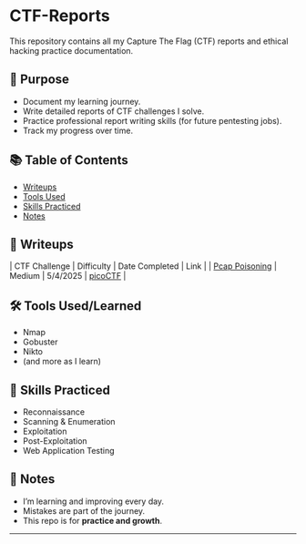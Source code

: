 # CTF-Reports

This repository contains all my Capture The Flag (CTF) reports and ethical hacking practice documentation.

## 🧠 Purpose

- Document my learning journey.
- Write detailed reports of CTF challenges I solve.
- Practice professional report writing skills (for future pentesting jobs).
- Track my progress over time.

## 📚 Table of Contents

- [Writeups](#writeups)
- [Tools Used](#tools-used)
- [Skills Practiced](#skills-practiced)
- [Notes](#notes)

## 📝 Writeups

| CTF Challenge | Difficulty | Date Completed | Link |
| [Pcap Poisoning](writeups/pcap_poisoning.md) | Medium | 5/4/2025 | [picoCTF](https://www.picoctf.org/) |





## 🛠 Tools Used/Learned

- Nmap
- Gobuster
- Nikto
- (and more as I learn)

## 🧩 Skills Practiced

- Reconnaissance
- Scanning & Enumeration
- Exploitation
- Post-Exploitation
- Web Application Testing

## 🧠 Notes

- I’m learning and improving every day.
- Mistakes are part of the journey. 
- This repo is for **practice and growth**.

---